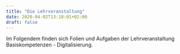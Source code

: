 ```yaml
---
title: "Die Lehrveranstaltung"
date: 2020-04-02T13:18:01+02:00
draft: false
---
```

Im Folgendem finden sich Folien und Aufgaben der Lehrveranstaltung Basiskompetenzen - Digitalisierung.
